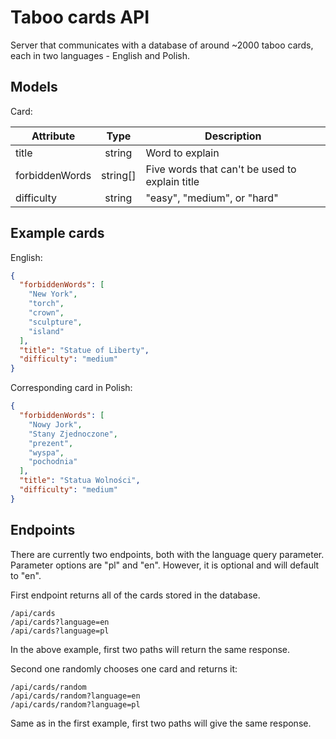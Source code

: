 # Taboo cards API

Server that communicates with a database of around ~2000 taboo cards, each in two languages - English and Polish.

## Models

Card:

| Attribute      |   Type   | Description                                    |
| -------------- |:-------: | ---------------------------------------------- |
| title          | string   | Word to explain                                |
| forbiddenWords | string[] | Five words that can't be used to explain title |
| difficulty     | string   | "easy", "medium", or "hard"                    |

## Example cards

English:

```json
{
  "forbiddenWords": [
    "New York",
    "torch",
    "crown",
    "sculpture",
    "island"
  ],
  "title": "Statue of Liberty",
  "difficulty": "medium"
}
```

Corresponding card in Polish:

```json
{
  "forbiddenWords": [
    "Nowy Jork",
    "Stany Zjednoczone",
    "prezent",
    "wyspa",
    "pochodnia"
  ],
  "title": "Statua Wolności",
  "difficulty": "medium"
}
```

## Endpoints

There are currently two endpoints, both with the language query parameter. Parameter options are "pl" and "en". However, it is optional and will default to "en".

First endpoint returns all of the cards stored in the database.

```
/api/cards
/api/cards?language=en
/api/cards?language=pl
```

In the above example, first two paths will return the same response.

Second one randomly chooses one card and returns it:

```
/api/cards/random
/api/cards/random?language=en
/api/cards/random?language=pl
```

Same as in the first example, first two paths will give the same response.
